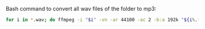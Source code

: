 
Bash command to convert all wav files of the folder to mp3:
```bash
for i in *.wav; do ffmpeg -i "$i" -vn -ar 44100 -ac 2 -b:a 192k "${i%.*}.mp3"; done
```
